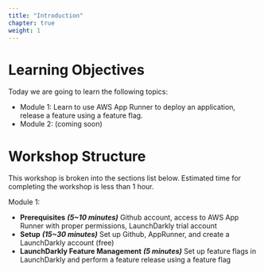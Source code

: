 ```yaml
---
title: "Introduction"
chapter: true
weight: 1
---
```


# Learning Objectives
Today we are going to learn the following topics:

- Module 1: Learn to use AWS App Runner to deploy an application, release a feature using a feature flag.
- Module 2: (coming soon)

# Workshop Structure

This workshop is broken into the sections list below.  Estimated time for completing the workshop is less than 1 hour.

Module 1:

- **Prerequisites**  ***(5~10 minutes)*** Github account, access to AWS App Runner with proper permissions, LaunchDarkly trial account
- **Setup** ***(15~30 minutes)*** Set up Github, AppRunner, and create a LaunchDarkly account (free)
- **LaunchDarkly Feature Management** ***(5 minutes)*** Set up feature flags in LaunchDarkly and perform a feature release using a feature flag
